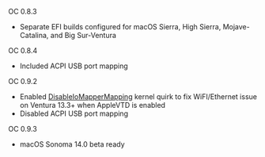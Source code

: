 OC 0.8.3 
- Separate EFI builds configured for macOS Sierra, High Sierra, Mojave-Catalina, and Big Sur-Ventura

OC 0.8.4 
- Included ACPI USB port mapping

OC 0.9.2 
- Enabled [DisableIoMapperMapping](https://github.com/acidanthera/OpenCorePkg/pull/440) kernel quirk to fix WiFI/Ethernet issue on Ventura 13.3+ when AppleVTD is enabled
&ensp;&ensp;&emsp;&emsp;&emsp;&nbsp;
- Disabled ACPI USB port mapping 


OC 0.9.3 
- macOS Sonoma 14.0 beta ready
